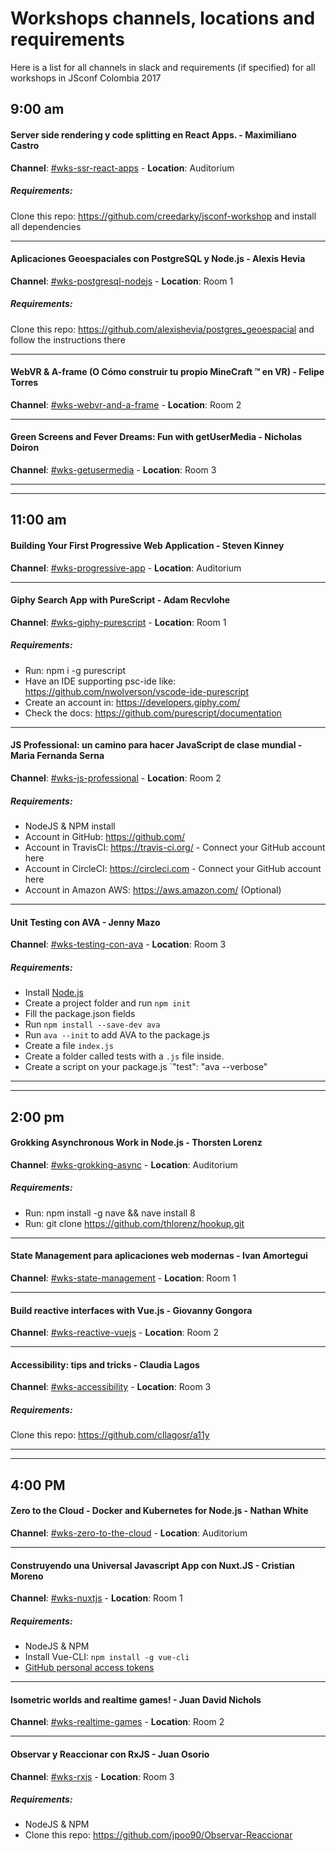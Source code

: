 # Workshops channels, locations and requirements

Here is a list for all channels in slack and requirements (if specified) for all workshops in JSconf Colombia 2017

## 9:00 am

#### Server side rendering y code splitting en React Apps. - Maximiliano Castro
__Channel__: [#wks-ssr-react-apps](https://jsconfco2017.slack.com/messages/C7SC0EJ20/) - __Location__: Auditorium
##### Requirements:
Clone this repo: https://github.com/creedarky/jsconf-workshop and install all dependencies

---

#### Aplicaciones Geoespaciales con PostgreSQL y Node.js - Alexis Hevia
__Channel__: [#wks-postgresql-nodejs](https://jsconfco2017.slack.com/messages/C7TD10JDD/) - __Location__: Room 1
##### Requirements:
Clone this repo: https://github.com/alexishevia/postgres_geoespacial and follow the instructions there

---

#### WebVR & A-frame (O Cómo construir tu propio MineCraft ™ en VR) - Felipe Torres
__Channel__: [#wks-webvr-and-a-frame](https://jsconfco2017.slack.com/messages/C7SAFM2H0/) - __Location__: Room 2

---

#### Green Screens and Fever Dreams: Fun with getUserMedia - Nicholas Doiron
__Channel__: [#wks-getusermedia](https://jsconfco2017.slack.com/messages/C7RQR14BB/) - __Location__: Room 3


---
---
## 11:00 am

#### Building Your First Progressive Web Application - Steven Kinney
__Channel__: [#wks-progressive-app](https://jsconfco2017.slack.com/messages/C7S8AV81H/) - __Location__: Auditorium

---

#### Giphy Search App with PureScript - Adam Recvlohe
__Channel__: [#wks-giphy-purescript](https://jsconfco2017.slack.com/messages/C7SEQ9T0D/) - __Location__: Room 1
##### Requirements:
* Run: npm i -g purescript
* Have an IDE supporting psc-ide like: https://github.com/nwolverson/vscode-ide-purescript
* Create an account in: https://developers.giphy.com/
* Check the docs: https://github.com/purescript/documentation

---

#### JS Professional: un camino para hacer JavaScript de clase mundial - Maria Fernanda Serna
__Channel__: [#wks-js-professional](https://jsconfco2017.slack.com/messages/C7SC50J8L/) - __Location__: Room 2
##### Requirements:
* NodeJS & NPM install
* Account in GitHub: https://github.com/
* Account in TravisCI: https://travis-ci.org/ - Connect your GitHub account here
* Account in CircleCI: https://circleci.com - Connect your GitHub account here
* Account in Amazon AWS: https://aws.amazon.com/ (Optional)

---

#### Unit Testing con AVA - Jenny Mazo
__Channel__: [#wks-testing-con-ava](https://jsconfco2017.slack.com/messages/C7RLUUN2U/) - __Location__: Room 3
##### Requirements:
* Install [Node.js](http://nodejs.org/)
* Create a project folder and run `npm init`
* Fill the package.json fields
* Run `npm install --save-dev ava`
* Run `ava --init` to add AVA to the package.js
* Create a file `index.js` 
* Create a folder called tests with a `.js` file inside.
* Create a script on your package.js `"test": "ava --verbose"

---
---
## 2:00 pm

#### Grokking Asynchronous Work in Node.js - Thorsten Lorenz
__Channel__: [#wks-grokking-async](https://jsconfco2017.slack.com/messages/C7SAPM08J/) - __Location__: Auditorium
##### Requirements:
* Run: npm install -g nave && nave install 8
* Run: git clone https://github.com/thlorenz/hookup.git

---

#### State Management para aplicaciones web modernas - Ivan Amortegui
__Channel__: [#wks-state-management](https://jsconfco2017.slack.com/messages/C7RQWGXPT/) - __Location__: Room 1

---

#### Build reactive interfaces with Vue.js - Giovanny Gongora
__Channel__: [#wks-reactive-vuejs](https://jsconfco2017.slack.com/messages/C7RLVSEQG/) - __Location__: Room 2

---

#### Accessibility: tips and tricks - Claudia Lagos
__Channel__: [#wks-accessibility](https://jsconfco2017.slack.com/messages/C7SAQKMEW/) - __Location__: Room 3
##### Requirements:
Clone this repo: https://github.com/cllagosr/a11y

---
---
## 4:00 PM

#### Zero to the Cloud - Docker and Kubernetes for Node.js - Nathan White
__Channel__: [#wks-zero-to-the-cloud](https://jsconfco2017.slack.com/messages/C7SETC8VB/) - __Location__: Auditorium

---

#### Construyendo una Universal Javascript App con Nuxt.JS - Cristian Moreno
__Channel__: [#wks-nuxtjs](https://jsconfco2017.slack.com/messages/C7SAS3A74/) - __Location__: Room 1
##### Requirements:
* NodeJS & NPM
* Install Vue-CLI: `npm install -g vue-cli`
* [GitHub personal access tokens](https://github.com/settings/tokens)

---

#### Isometric worlds and realtime games! - Juan David Nichols
__Channel__: [#wks-realtime-games](https://jsconfco2017.slack.com/messages/C7T7BK6KY/) - __Location__: Room 2

---

#### Observar y Reaccionar con RxJS - Juan Osorio
__Channel__: [#wks-rxjs](https://jsconfco2017.slack.com/messages/C7S8G5TNF/) - __Location__: Room 3
##### Requirements:
* NodeJS & NPM
* Clone this repo: https://github.com/jpoo90/Observar-Reaccionar
